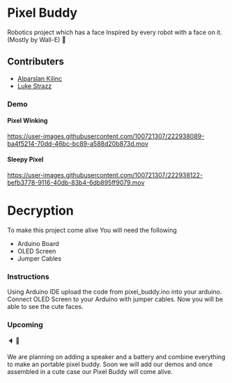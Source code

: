 # Pixel Buddy
Robotics project which has a face
Inspired by every robot with a face on it. (Mostly by Wall-E)  :robot:

## Contributers
- [Alparslan Kilinc](https://github.com/AlparslanKilinc)
- [Luke Strazz](https://github.com/LukeStrazz)

### Demo

#### Pixel Winking
https://user-images.githubusercontent.com/100721307/222938089-ba4f5214-70dd-46bc-bc89-a588d20b873d.mov

#### Sleepy Pixel
https://user-images.githubusercontent.com/100721307/222938122-befb3778-9116-40db-83b4-6db895ff9079.mov

# Decryption
To make this project come alive You will need the following
- Arduino Board
- OLED Screen
- Jumper Cables

### Instructions
Using Arduino IDE upload the code from pixel_buddy.ino into your arduino.
Connect OLED Screen to your Arduino with jumper cables.
Now you will be able to see the cute faces.

### Upcoming
:speaker: :battery:

We are planning on adding a speaker  and a battery and combine everything to make an portable pixel buddy.
Soon we will add our demos and once assembled in a cute case our Pixel Buddy will come alive.
